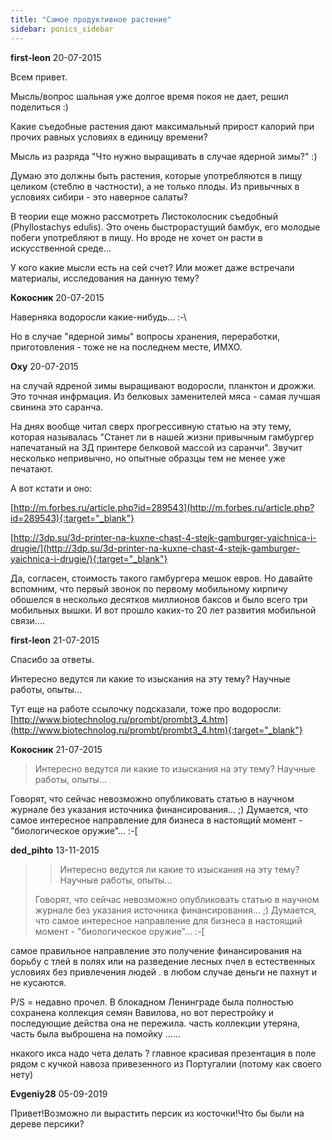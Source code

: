 ```yaml
---
title: "Самое продуктивное растение"
sidebar: ponics_sidebar
---
```


**first-leon** 20-07-2015

Всем привет.

Мысль/вопрос шальная уже долгое время покоя не дает, решил поделиться :)

Какие съедобные растения дают максимальный прирост калорий при прочих равных условиях в единицу времени?

Мысль из разряда "Что нужно выращивать в случае ядерной зимы?" :)

Думаю это должны быть растения, которые употребляются в пищу целиком (стеблю в частности), а не только плоды. Из привычных в условиях сибири - это наверное салаты?

В теории еще можно рассмотреть Листоколосник съедобный (Phyllostachys edulis). Это очень быстрорастущий бамбук, его молодые побеги употребляют в пищу. Но вроде не хочет он расти в искусственной среде...

У кого какие мысли есть на сей счет? Или может даже встречали материалы, исследования на данную тему?


**Кокосник** 20-07-2015

Наверняка водоросли какие-нибудь… :-\

Но в случае "ядерной зимы" вопросы хранения, переработки, приготовления - тоже не на последнем месте, ИМХО.


**Oxy** 20-07-2015

на случай ядреной зимы выращивают водоросли, планктон и дрожжи. Это точная инфрмация. Из белковых заменителей мяса - самая лучшая свинина это саранча. 

На днях вообще читал сверх прогрессивную статью на эту тему, которая называлась "Станет ли в нашей жизни привычным гамбургер напечатаный на 3Д принтере белковой массой из саранчи". Звучит несколько непривычно, но опытные образцы тем не менее уже печатают. 

А вот кстати и оно:

[http://m.forbes.ru/article.php?id=289543](http://m.forbes.ru/article.php?id=289543){:target="_blank"}

[http://3dp.su/3d-printer-na-kuxne-chast-4-stejk-gamburger-yaichnica-i-drugie/](http://3dp.su/3d-printer-na-kuxne-chast-4-stejk-gamburger-yaichnica-i-drugie/){:target="_blank"}

Да, согласен, стоимость такого гамбургера мешок евров. Но давайте вспомним, что первый звонок по первому мобильному кирпичу обошелся в несколько десятков миллионов баксов и было всего три мобильных вышки. И вот прошло каких-то 20 лет развития мобильной связи....


**first-leon** 21-07-2015

Спасибо за ответы.

Интересно ведутся ли какие то изыскания на эту тему? Научные работы, опыты...

Тут еще на работе ссылочку подсказали, тоже про водоросли: [http://www.biotechnolog.ru/prombt/prombt3_4.htm](http://www.biotechnolog.ru/prombt/prombt3_4.htm){:target="_blank"}


**Кокосник** 21-07-2015

> Интересно ведутся ли какие то изыскания на эту тему? Научные работы, опыты...

Говорят, что сейчас невозможно опубликовать статью в научном журнале без указания источника финансирования… ;) Думается, что самое интересное направление для бизнеса в настоящий момент - "биологическое оружие"… :-[


**ded_pihto** 13-11-2015

> > Интересно ведутся ли какие то изыскания на эту тему? Научные работы, опыты...
> 
> 
> 
> Говорят, что сейчас невозможно опубликовать статью в научном журнале без указания источника финансирования… ;) Думается, что самое интересное направление для бизнеса в настоящий момент - "биологическое оружие"… :-[

самое правильное направление это получение финансирования на борьбу с тлей в полях или на разведение лесных пчел в естественных условиях без привлечения людей . в любом случае деньги не пахнут и не кусаются. 

P/S = недавно прочел. В блокадном Ленинграде была полностью сохранена коллекция семян Вавилова, но вот перестройку и последующие действа она не пережила. часть коллекции утеряна, часть была выброшена на помойку ...... 

нкакого икса надо чета делать ? главное красивая презентация в поле рядом с кучкой навоза привезенного из Португалии (потому как своего нету)


**Evgeniy28** 05-09-2019

Привет!Возможно ли вырастить персик из косточки!Что бы были на дереве персики?



